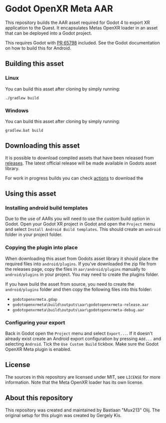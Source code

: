 # Godot OpenXR Meta AAR

This repository builds the AAR asset required for Godot 4 to export XR application to the Quest.
It encapsulates Metas OpenXR loader in an asset that can be deployed into a Godot project.

This requires Godot with [PR 65798](https://github.com/godotengine/godot/pull/65798) included. See the Godot documentation on how to build this for Android.

## Building this asset

### Linux
You can build this asset after cloning by simply running:
```
./gradlew build
```

### Windows
You can build this asset after cloning by simply running:
```
gradlew.bat build
```

## Downloading this asset

It is possible to download compiled assets that have been released from [releases](https://github.com/BastiaanOlij/godot_openxr_meta/releases).
The latest official release will be made available in Godots asset library.

For work in progress builds you can check [actions](https://github.com/BastiaanOlij/godot_openxr_meta/actions) to download the 

## Using this asset

### Installing android build templates

Due to the use of AARs you will need to use the custom build option in Godot.
Open your Godot XR project in Godot and open the `Project` menu and select `Install Android Build templates`.
This should create an `android` folder in your project folder.

### Copying the plugin into place

When downloading this asset from Godots asset library it should place the required files into `android/plugins`.
If you've downloaded the zip file from the releases page, copy the files in `aar/android/plugins` manually to `android/plugins` in your project. You may need to create the plugins folder.

If you have build the asset from source, you need to create the `android/plugins` folder and then copy the following files into this folder:
- `godotopenxrmeta.gdap`
- `godotopenxrmeta\build\outputs\aar\godotopenxrmeta-release.aar`
- `godotopenxrmeta\build\outputs\aar\godotopenxrmeta-debug.aar`

### Configuring your export

Back in Godot open the `Project` menu and select `Export...`.
If it doesn't already exist create an Android export configuration by pressing `Add...` and selecting `Android`.
Tick the `Use Custom Build` tickbox.
Make sure the Godot OpenXR Meta plugin is enabled.

## License

The sources in this repository are licensed under MIT, see `LICENSE` for more information.
Note that the Meta OpenXR loader has its own license.

## About this repository

This repository was created and maintained by Bastiaan "Mux213" Olij. The original setup for this plugin was created by Gergely Kis. 
